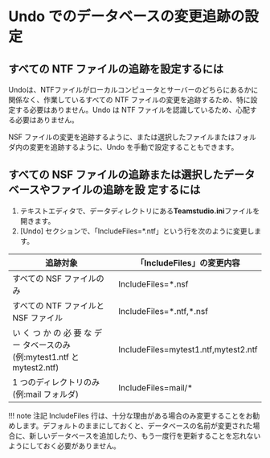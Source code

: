 # Undo でのデータベースの変更追跡の設定

## すべての NTF ファイルの追跡を設定するには
Undoは、NTFファイルがローカルコンピュータとサーバーのどちらにあるかに関係なく、作業しているすべての NTF ファイルの変更を追跡するため、特に設定する必要はありません。Undo は NTF ファイルを認識しているため、心配する必要はありません。

NSF ファイルの変更を追跡するように、または選択したファイルまたはフォルダ内の変更を追跡するように、Undo を手動で設定することもできます。

## すべての NSF ファイルの追跡または選択したデータベースやファイルの追跡を設 定するには
1. テキストエディタで、データディレクトリにある**Teamstudio.ini**ファイルを開きます。
2. [Undo] セクションで、「IncludeFiles=*.ntf」という行を次のように変更します。

| 追跡対象 | 「IncludeFiles」の変更内容 |
| --- | --- |
| すべての NSF ファイルのみ | IncludeFiles=*.nsf |
| すべての NTF ファイルと NSF ファイル | IncludeFiles=\*.ntf,\*.nsf |
| い く つ か の 必 要 な デ ー タベースのみ(例:mytest1.ntf と mytest2.ntf) | IncludeFiles=mytest1.ntf,mytest2.ntf |
| 1 つのディレクトリのみ (例:mail フォルダ) | IncludeFiles=mail/* |

!!! note
    注記 IncludeFiles 行は、十分な理由がある場合のみ変更することをお勧めします。デフォルトのままにしておくと、データベースの名前が変更された場合に、新しいデータベースを追加したり、もう一度行を更新することを忘れないようにしておく必要がありません。

